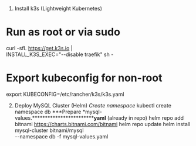 1. Install k3s (Lightweight Kubernetes)
# Run as root or via sudo
curl -sfL https://get.k3s.io | \
  INSTALL_K3S_EXEC="--disable traefik" sh -

# Export kubeconfig for non-root
export KUBECONFIG=/etc/rancher/k3s/k3s.yaml

2. Deploy MySQL Cluster (Helm)
   *Create namespace*
kubectl create namespace db
***Prepare *mysql-values.****************************yaml**** (already in repo)
helm repo add bitnami https://charts.bitnami.com/bitnami
helm repo update
helm install mysql-cluster bitnami/mysql \
  --namespace db -f mysql-values.yaml
